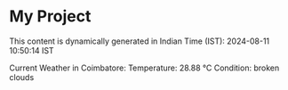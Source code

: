 # My Project

This content is dynamically generated in Indian Time (IST): 2024-08-11 10:50:14 IST


Current Weather in Coimbatore:
Temperature: 28.88 °C
Condition: broken clouds
